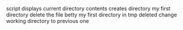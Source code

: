 script displays current directory contents
creates directory my first directory
delete the file betty
my first directory in tmp deleted
change working directory to previous one

